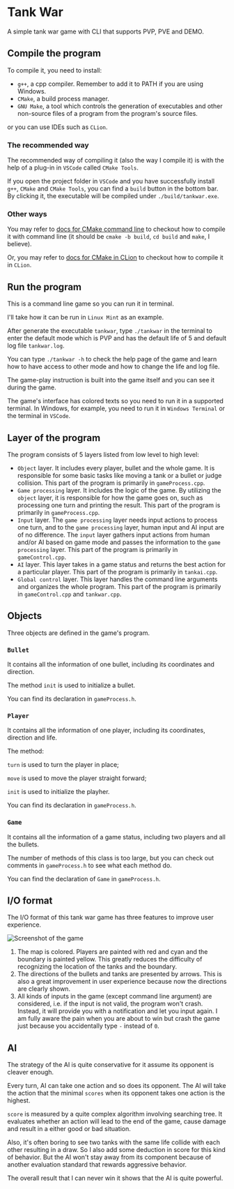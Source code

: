 # Tank War

A simple tank war game with CLI that supports PVP, PVE and DEMO.

## Compile the program

To compile it, you need to install:

- `g++`, a cpp compiler. Remember to add it to PATH if you are using Windows.
- `CMake`, a build process manager.
- `GNU Make`, a tool which controls the generation of executables and other non-source files of a program from the program's source files.

or you can use IDEs such as `CLion`.

### The recommended way

The recommended way of compiling it (also the way I compile it) is with the help of a plug-in in `VSCode` called `CMake Tools`.

If you open the project folder in `VSCode` and you have successfully install `g++`, `CMake` and `CMake Tools`, you can find a `build` button in the bottom bar. By clicking it, the executable will be compiled under `./build/tankwar.exe`.

### Other ways

You may refer to [docs for CMake command line](https://cmake.org/cmake/help/latest/manual/cmake.1.html) to checkout how to compile it with command line (it should be `cmake -b build`, `cd build` and `make`, I believe).

Or, you may refer to [docs for CMake in CLion](https://www.jetbrains.com/help/clion/quick-cmake-tutorial.html) to checkout how to compile it in `CLion`.

## Run the program

This is a command line game so you can run it in terminal.

I'll take how it can be run in `Linux Mint` as an example.

After generate the executable `tankwar`, type `./tankwar` in the terminal to enter the default mode which is PVP and has the default life of 5 and default log file `tankwar.log`.

You can type `./tankwar -h` to check the help page of the game and learn how to have access to other mode and how to change the life and log file.

The game-play instruction is built into the game itself and you can see it during the game.

The game's interface has colored texts so you need to run it in a supported terminal. In Windows, for example, you need to run it in `Windows Terminal` or the terminal in `VSCode`.

## Layer of the program

The program consists of 5 layers listed from low level to high level:

- `Object` layer. It includes every player, bullet and the whole game. It is responsible for some basic tasks like moving a tank or a bullet or judge collision. This part of the program is primarily in `gameProcess.cpp`.
- `Game processing` layer. It includes the logic of the game. By utilizing the `object` layer, it is responsible for how the game goes on, such as processing one turn and printing the result. This part of the program is primarily in `gameProcess.cpp`.
- `Input` layer. The `game processing` layer needs input actions to process one turn, and to the `game processing` layer, human input and AI input are of no difference. The `input` layer gathers input actions from human and/or AI based on game mode and passes the information to the `game processing` layer. This part of the program is primarily in `gameControl.cpp`.
- `AI` layer. This layer takes in a game status and returns the best action for a particular player. This part of the program is primarily in `tankai.cpp`.
- `Global control` layer. This layer handles the command line arguments and organizes the whole program. This part of the program is primarily in `gameControl.cpp` and `tankwar.cpp`.

## Objects

Three objects are defined in the game's program.

### `Bullet`

It contains all the information of one bullet, including its coordinates and direction.

The method `init` is used to initialize a bullet.

You can find its declaration in `gameProcess.h`.

### `Player`

It contains all the information of one player, including its coordinates, direction and life.

The method:

`turn` is used to turn the player in place;

`move` is used to move the player straight forward;

`init` is used to initialize the playher.

You can find its declaration in `gameProcess.h`.

### `Game`

It contains all the information of a game status, including two players and all the bullets.

The number of methods of this class is too large, but you can check out comments in `gameProcess.h` to see what each method do.

You can find the declaration of `Game` in `gameProcess.h`.

## I/O format

The I/O format of this tank war game has three features to improve user experience.

![Screenshot of the game](https://s1.ax1x.com/2022/08/06/vnL8YT.png)

1. The map is colored. Players are painted with red and cyan and the boundary is painted yellow. This greatly reduces the difficulty of recognizing the location of the tanks and the boundary.
2. The directions of the bullets and tanks are presented by arrows. This is also a great improvement in user experience because now the directions are clearly shown.
3. All kinds of inputs in the game (except command line argument) are considered, i.e. if the input is not valid, the program won't crash. Instead, it will provide you with a notification and let you input again. I am fully aware the pain when you are about to win but crash the game just because you accidentally type `-` instead of `0`.

## AI

The strategy of the AI is quite conservative for it assume its opponent is cleaver enough.

Every turn, AI can take one action and so does its opponent. The AI will take the action that the minimal `scores` when its opponent takes one action is the highest.

`score` is measured by a quite complex algorithm involving searching tree. It evaluates whether an action will lead to the end of the game, cause damage and result in a either good or bad situation.

Also, it's often boring to see two tanks with the same life collide with each other resulting in a draw. So I also add some deduction in score for this kind of behavior. But the AI won't stay away from its component because of another evaluation standard that rewards aggressive behavior.

The overall result that I can never win it shows that the AI is quite powerful.
